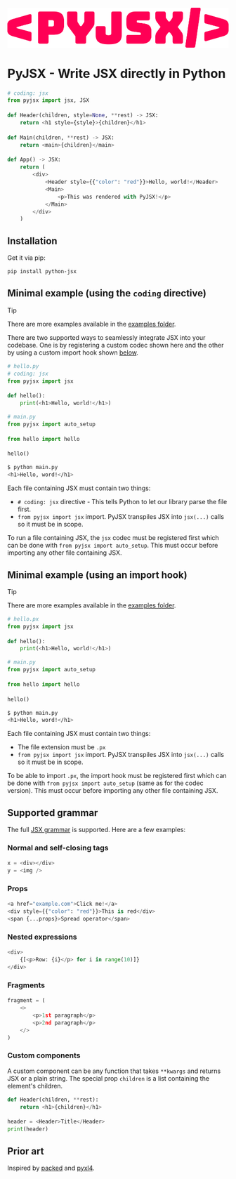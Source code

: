<p align="center">
  <img src="logo_bungee_tint.svg" />
</p>

# PyJSX - Write JSX directly in Python

```python
# coding: jsx
from pyjsx import jsx, JSX

def Header(children, style=None, **rest) -> JSX:
    return <h1 style={style}>{children}</h1>

def Main(children, **rest) -> JSX:
    return <main>{children}</main>

def App() -> JSX:
    return (
        <div>
            <Header style={{"color": "red"}}>Hello, world!</Header>
            <Main>
                <p>This was rendered with PyJSX!</p>
            </Main>
        </div>
    )
```

## Installation

Get it via pip:

```sh
pip install python-jsx
```

## Minimal example (using the `coding` directive)

> [!TIP]
> There are more examples available in the [examples folder](examples).

There are two supported ways to seamlessly integrate JSX into your codebase.
One is by registering a custom codec shown here and the other by using a custom import hook shown [below](#minimal-example-using-an-import-hook).

```python
# hello.py
# coding: jsx
from pyjsx import jsx

def hello():
    print(<h1>Hello, world!</h1>)
```

```python
# main.py
from pyjsx import auto_setup

from hello import hello

hello()
```

```sh
$ python main.py
<h1>Hello, word!</h1>
```

Each file containing JSX must contain two things:

- `# coding: jsx` directive - This tells Python to let our library parse the
  file first.
- `from pyjsx import jsx` import. PyJSX transpiles JSX into `jsx(...)` calls so
  it must be in scope.

To run a file containing JSX, the `jsx` codec must be registered first which can
be done with `from pyjsx import auto_setup`. This must occur before importing
any other file containing JSX.

## Minimal example (using an import hook)

> [!TIP]
> There are more examples available in the [examples folder](examples).

```python
# hello.px
from pyjsx import jsx

def hello():
    print(<h1>Hello, world!</h1>)
```

```python
# main.py
from pyjsx import auto_setup

from hello import hello

hello()
```

```sh
$ python main.py
<h1>Hello, word!</h1>
```

Each file containing JSX must contain two things:

- The file extension must be `.px`
- `from pyjsx import jsx` import. PyJSX transpiles JSX into `jsx(...)` calls so
  it must be in scope.

To be able to import `.px`, the import hook must be registered first which can
be done with `from pyjsx import auto_setup` (same as for the codec version). This must occur before importing any other file containing JSX.

## Supported grammar

The full [JSX grammar](https://facebook.github.io/jsx/) is supported.
Here are a few examples:

### Normal and self-closing tags

```python
x = <div></div>
y = <img />
```

### Props

```python
<a href="example.com">Click me!</a>
<div style={{"color": "red"}}>This is red</div>
<span {...props}>Spread operator</span>
```

### Nested expressions

```python
<div>
    {[<p>Row: {i}</p> for i in range(10)]}
</div>
```

### Fragments

```python
fragment = (
    <>
        <p>1st paragraph</p>
        <p>2nd paragraph</p>
    </>
)
```

### Custom components

A custom component can be any function that takes `**kwargs` and
returns JSX or a plain string. The special prop `children` is a list
containing the element's children.

```python
def Header(children, **rest):
    return <h1>{children}</h1>

header = <Header>Title</Header>
print(header)
```

## Prior art

Inspired by [packed](https://github.com/michaeljones/packed) and
[pyxl4](https://github.com/pyxl4/pyxl4).
